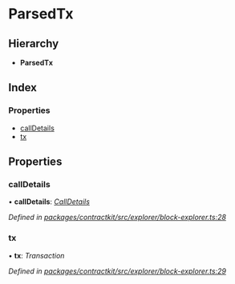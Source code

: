 # ParsedTx

## Hierarchy

* **ParsedTx**

## Index

### Properties

* [callDetails](../interfaces/_explorer_block_explorer_.parsedtx.md#calldetails)
* [tx](../interfaces/_explorer_block_explorer_.parsedtx.md#tx)

## Properties

### callDetails

• **callDetails**: [_CallDetails_](../interfaces/_explorer_block_explorer_.calldetails.md)

_Defined in_ [_packages/contractkit/src/explorer/block-explorer.ts:28_](https://github.com/celo-org/celo-monorepo/blob/master/packages/contractkit/src/explorer/block-explorer.ts#L28)

### tx

• **tx**: _Transaction_

_Defined in_ [_packages/contractkit/src/explorer/block-explorer.ts:29_](https://github.com/celo-org/celo-monorepo/blob/master/packages/contractkit/src/explorer/block-explorer.ts#L29)

